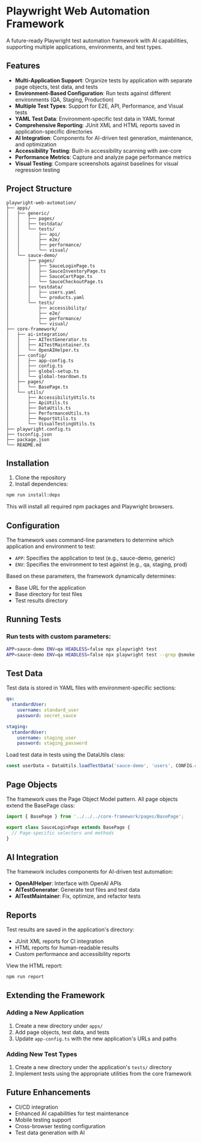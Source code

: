 # Playwright Web Automation Framework

A future-ready Playwright test automation framework with AI capabilities, supporting multiple applications, environments, and test types.

## Features

- **Multi-Application Support**: Organize tests by application with separate page objects, test data, and tests
- **Environment-Based Configuration**: Run tests against different environments (QA, Staging, Production)
- **Multiple Test Types**: Support for E2E, API, Performance, and Visual tests
- **YAML Test Data**: Environment-specific test data in YAML format
- **Comprehensive Reporting**: JUnit XML and HTML reports saved in application-specific directories
- **AI Integration**: Components for AI-driven test generation, maintenance, and optimization
- **Accessibility Testing**: Built-in accessibility scanning with axe-core
- **Performance Metrics**: Capture and analyze page performance metrics
- **Visual Testing**: Compare screenshots against baselines for visual regression testing

## Project Structure

```
playwright-web-automation/
├── apps/
│   ├── generic/
│   │   ├── pages/
│   │   ├── testdata/
│   │   └── tests/
│   │       ├── api/
│   │       ├── e2e/
│   │       ├── performance/
│   │       └── visual/
│   └── sauce-demo/
│       ├── pages/
│       │   ├── SauceLoginPage.ts
│       │   ├── SauceInventoryPage.ts
│       │   ├── SauceCartPage.ts
│       │   └── SauceCheckoutPage.ts
│       ├── testdata/
│       │   ├── users.yaml
│       │   └── products.yaml
│       └── tests/
│           ├── accessibility/
│           ├── e2e/
│           ├── performance/
│           └── visual/
├── core-framework/
│   ├── ai-integration/
│   │   ├── AITestGenerator.ts
│   │   ├── AITestMaintainer.ts
│   │   └── OpenAIHelper.ts
│   ├── config/
│   │   ├── app-config.ts
│   │   ├── config.ts
│   │   ├── global-setup.ts
│   │   └── global-teardown.ts
│   ├── pages/
│   │   └── BasePage.ts
│   └── utils/
│       ├── AccessibilityUtils.ts
│       ├── ApiUtils.ts
│       ├── DataUtils.ts
│       ├── PerformanceUtils.ts
│       ├── ReportUtils.ts
│       └── VisualTestingUtils.ts
├── playwright.config.ts
├── tsconfig.json
├── package.json
└── README.md
```

## Installation

1. Clone the repository
2. Install dependencies:

```bash
npm run install:deps
```

This will install all required npm packages and Playwright browsers.

## Configuration

The framework uses command-line parameters to determine which application and environment to test:

- `APP`: Specifies the application to test (e.g., sauce-demo, generic)
- `ENV`: Specifies the environment to test against (e.g., qa, staging, prod)

Based on these parameters, the framework dynamically determines:
- Base URL for the application
- Base directory for test files
- Test results directory

## Running Tests

### Run tests with custom parameters:

```bash
APP=sauce-demo ENV=qa HEADLESS=false npx playwright test
APP=sauce-demo ENV=qa HEADLESS=false npx playwright test --grep @smoke
```

## Test Data

Test data is stored in YAML files with environment-specific sections:

```yaml
qa:
  standardUser:
    username: standard_user
    password: secret_sauce

staging:
  standardUser:
    username: staging_user
    password: staging_password
```

Load test data in tests using the DataUtils class:

```typescript
const userData = DataUtils.loadTestData('sauce-demo', 'users', CONFIG.env);
```

## Page Objects

The framework uses the Page Object Model pattern. All page objects extend the BasePage class:

```typescript
import { BasePage } from '../../../core-framework/pages/BasePage';

export class SauceLoginPage extends BasePage {
  // Page-specific selectors and methods
}
```

## AI Integration

The framework includes components for AI-driven test automation:

- **OpenAIHelper**: Interface with OpenAI APIs
- **AITestGenerator**: Generate test files and test data
- **AITestMaintainer**: Fix, optimize, and refactor tests

## Reports

Test results are saved in the application's directory:
- JUnit XML reports for CI integration
- HTML reports for human-readable results
- Custom performance and accessibility reports

View the HTML report:

```bash
npm run report
```

## Extending the Framework

### Adding a New Application

1. Create a new directory under `apps/`
2. Add page objects, test data, and tests
3. Update `app-config.ts` with the new application's URLs and paths

### Adding New Test Types

1. Create a new directory under the application's `tests/` directory
2. Implement tests using the appropriate utilities from the core framework

## Future Enhancements

- CI/CD integration
- Enhanced AI capabilities for test maintenance
- Mobile testing support
- Cross-browser testing configuration
- Test data generation with AI
